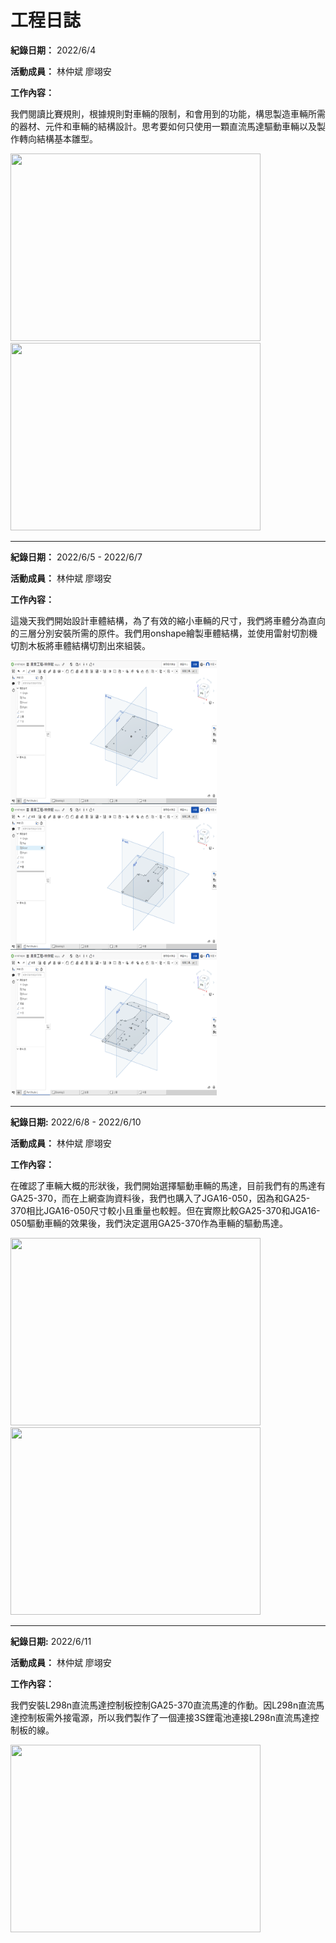 # 工程日誌

**紀錄日期：** 2022/6/4

**活動成員：** 林仲斌 廖翊安

**工作內容：**

我們閱讀比賽規則，根據規則對車輛的限制，和會用到的功能，構思製造車輛所需的器材、元件和車輛的結構設計。思考要如何只使用一顆直流馬達驅動車輛以及製作轉向結構基本雛型。

<img src= "https://user-images.githubusercontent.com/106851896/176984877-f74ac4e4-97b1-49e1-bfa5-84112426c236.jpg" width="400" height="300">  <img src= "https://user-images.githubusercontent.com/106851896/176984586-d9094acf-c13c-4dc4-bf20-022f951bf5ed.jpg" width="400" height="300"><br/>

*****
**紀錄日期：** 2022/6/5 - 2022/6/7

**活動成員：** 林仲斌 廖翊安

**工作內容：**

這幾天我們開始設計車體結構，為了有效的縮小車輛的尺寸，我們將車體分為直向的三層分別安裝所需的原件。我們用onshape繪製車體結構，並使用雷射切割機切割木板將車體結構切割出來組裝。

<img src= "https://github.com/2008linchungpin/Future_Engineer/blob/main/photo/%E4%B8%8A%E7%9B%A4.PNG" width="330" height="230"> <img src= "https://github.com/2008linchungpin/Future_Engineer/blob/main/photo/%E4%B8%AD%E7%9B%A4.PNG" width="330" height="230"> <img src="https://github.com/2008linchungpin/Future_Engineer/blob/main/photo/%E5%BA%95%E7%9B%A4.PNG" width="330" height="230">

*****
**紀錄日期:** 2022/6/8 - 2022/6/10

**活動成員：** 林仲斌 廖翊安

**工作內容：**

在確認了車輛大概的形狀後，我們開始選擇驅動車輛的馬達，目前我們有的馬達有GA25-370，而在上網查詢資料後，我們也購入了JGA16-050，因為和GA25-370相比JGA16-050尺寸較小且重量也較輕。但在實際比較GA25-370和JGA16-050驅動車輛的效果後，我們決定選用GA25-370作為車輛的驅動馬達。

<img src= "https://user-images.githubusercontent.com/106851896/176989086-27531ee9-5cdb-40cb-8e0b-7d376ba59e3e.jpg" width="400" height="300">  <img src= "https://user-images.githubusercontent.com/106851896/176989089-816688a2-115c-4d20-a689-e17af9d53a5a.jpg" width="400" height="300"><br/>

*****
**紀錄日期:** 2022/6/11

**活動成員：** 林仲斌 廖翊安

**工作內容：**

我們安裝L298n直流馬達控制板控制GA25-370直流馬達的作動。因L298n直流馬達控制板需外接電源，所以我們製作了一個連接3S鋰電池連接L298n直流馬達控制板的線。

<img src= "https://user-images.githubusercontent.com/106851896/176989980-82d65ada-de48-4de4-8b35-44c4a550eb33.jpg" width="400" height="300">

